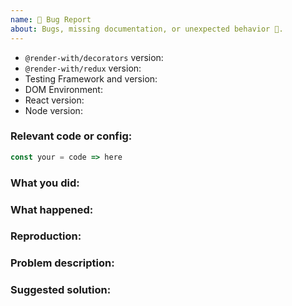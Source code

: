 ```yaml
---
name: 🐛 Bug Report
about: Bugs, missing documentation, or unexpected behavior 🤔.
---
```


<!--

* Please fill out this template with all the relevant information, so we can
  understand what's going on and fix the issue. We appreciate bugs filed and PRs
  submitted!

* Please make sure you're familiar with and follow the instructions in the
  contributing guidelines (found in the CONTRIBUTING.md file).

* We'll probably ask you to submit the fix (after giving some direction). If
  you've never done that before, that's great! Check this free short video
  tutorial to learn how: http://kcd.im/pull-request

-->

- `@render-with/decorators` version:
- `@render-with/redux` version:
- Testing Framework and version:
  <!-- are you using jest, mocha, puppeteer, ava? And what version? -->
- DOM Environment:
  <!-- If you're using jsdom (the default with jest), what version? Otherwise, what browser and version are you running tests in? -->
- React version:
- Node version:

<!--
Keep in mind that if you're using a version of node we don't support that
could also be an issue. Check our package.json file "engines" config for the
supported version.

Also keep in mind that if you're using a version of react we don't support
that could be an issue. Check our package.json file "peerDependencies" config
for the supported version.
-->

### Relevant code or config:

```javascript
const your = code => here
```

### What you did:

<!-- What you were doing -->

### What happened:

<!-- Please provide the full error message/screenshots/anything -->

### Reproduction:

<!--
If possible, please create a repository that reproduces the issue with the
minimal amount of code possible.
-->

### Problem description:

<!-- Please describe why the current behavior is a problem -->

### Suggested solution:

<!--
It's ok if you don't have a suggested solution, but it really helps if you could
do a little digging to come up with some suggestion of how to improve things.
-->
